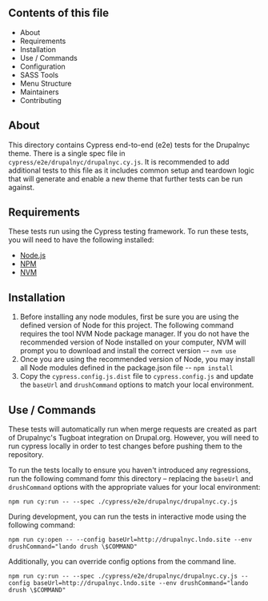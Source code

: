 ## Contents of this file

- About
- Requirements
- Installation
- Use / Commands
- Configuration
- SASS Tools
- Menu Structure
- Maintainers
- Contributing


## About

This directory contains Cypress end-to-end (e2e) tests for the Drupalnyc theme. There is a single spec file in `cypress/e2e/drupalnyc/drupalnyc.cy.js`. It is recommended to add additional tests to this file as it includes common setup and teardown logic that will generate and enable a new theme that further tests can be run against.

## Requirements

These tests run using the Cypress testing framework. To run these tests, you will need to have the following installed:

- [Node.js](https://nodejs.org/en/)
- [NPM](https://docs.npmjs.com/downloading-and-installing-node-js-and-npm)
- [NVM](https://github.com/nvm-sh/nvm/blob/master/README.md)

## Installation

1. Before installing any node modules, first be sure you are using the defined version of Node for this project. The following command requires the tool NVM Node package manager. If you do not have the recommended version of Node installed on your computer, NVM will prompt you to download and install the correct version -- `nvm use`
2. Once you are using the recommended version of Node, you may install all Node modules defined in the package.json file -- `npm install`
3. Copy the `cypress.config.js.dist` file to `cypress.config.js` and update the `baseUrl` and `drushCommand` options to match your local environment.

## Use / Commands

These tests will automatically run when merge requests are created as part of Drupalnyc's Tugboat integration on Drupal.org. However, you will need to run cypress locally in order to test changes before pushing them to the repository.

To run the tests locally to ensure you haven't introduced any regressions, run the following command fomr this directory – replacing the `baseUrl` and `drushCommand` options with the appropriate values for your local environment:

```
npm run cy:run -- --spec ./cypress/e2e/drupalnyc/drupalnyc.cy.js
```

During development, you can run the tests in interactive mode using the following command:

```
npm run cy:open -- --config baseUrl=http://drupalnyc.lndo.site --env drushCommand="lando drush \$COMMAND"
```

Additionally, you can override config options from the command line.

```
npm run cy:run -- --spec ./cypress/e2e/drupalnyc/drupalnyc.cy.js --config baseUrl=http://drupalnyc.lndo.site --env drushCommand="lando drush \$COMMAND"
```